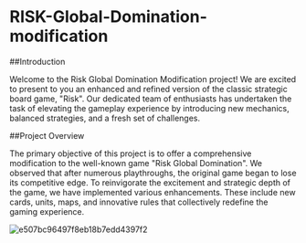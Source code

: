 # RISK-Global-Domination-modification  

##Introduction

Welcome to the Risk Global Domination Modification project! We are excited to present to you an enhanced and refined version of the classic strategic board game, "Risk". Our dedicated team of enthusiasts has undertaken the task of elevating the gameplay experience by introducing new mechanics, balanced strategies, and a fresh set of challenges.

##Project Overview

The primary objective of this project is to offer a comprehensive modification to the well-known game "Risk Global Domination". We observed that after numerous playthroughs, the original game began to lose its competitive edge. To reinvigorate the excitement and strategic depth of the game, we have implemented various enhancements. These include new cards, units, maps, and innovative rules that collectively redefine the gaming experience.

![e507bc96497f8eb18b7edd4397f2](https://user-images.githubusercontent.com/94618871/203169255-1b112020-2444-4ed5-96d7-9111ef31bd60.jpg)
